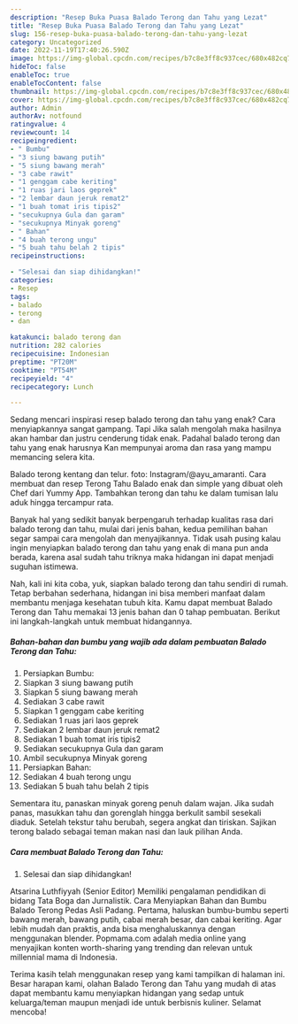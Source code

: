 ```yaml
---
description: "Resep Buka Puasa Balado Terong dan Tahu yang Lezat"
title: "Resep Buka Puasa Balado Terong dan Tahu yang Lezat"
slug: 156-resep-buka-puasa-balado-terong-dan-tahu-yang-lezat
category: Uncategorized
date: 2022-11-19T17:40:26.590Z
image: https://img-global.cpcdn.com/recipes/b7c8e3ff8c937cec/680x482cq70/balado-terong-dan-tahu-foto-resep-utama.jpg
hideToc: false
enableToc: true
enableTocContent: false
thumbnail: https://img-global.cpcdn.com/recipes/b7c8e3ff8c937cec/680x482cq70/balado-terong-dan-tahu-foto-resep-utama.jpg
cover: https://img-global.cpcdn.com/recipes/b7c8e3ff8c937cec/680x482cq70/balado-terong-dan-tahu-foto-resep-utama.jpg
author: Admin
authorAv: notfound
ratingvalue: 4
reviewcount: 14
recipeingredient:
- " Bumbu"
- "3 siung bawang putih"
- "5 siung bawang merah"
- "3 cabe rawit"
- "1 genggam cabe keriting"
- "1 ruas jari laos geprek"
- "2 lembar daun jeruk remat2"
- "1 buah tomat iris tipis2"
- "secukupnya Gula dan garam"
- "secukupnya Minyak goreng"
- " Bahan"
- "4 buah terong ungu"
- "5 buah tahu belah 2 tipis"
recipeinstructions:

- "Selesai dan siap dihidangkan!"
categories:
- Resep
tags:
- balado
- terong
- dan

katakunci: balado terong dan 
nutrition: 282 calories
recipecuisine: Indonesian
preptime: "PT20M"
cooktime: "PT54M"
recipeyield: "4"
recipecategory: Lunch

---
```



Sedang mencari inspirasi resep balado terong dan tahu yang enak? Cara menyiapkannya sangat gampang. Tapi Jika salah mengolah maka hasilnya akan hambar dan justru cenderung tidak enak. Padahal balado terong dan tahu yang enak harusnya Kan mempunyai aroma dan rasa yang mampu memancing selera kita.


Balado terong kentang dan telur. foto: Instagram/@ayu_amaranti. Cara membuat dan resep Terong Tahu Balado enak dan simple yang dibuat oleh Chef dari Yummy App. Tambahkan terong dan tahu ke dalam tumisan lalu aduk hingga tercampur rata.

Banyak hal yang sedikit banyak berpengaruh terhadap kualitas rasa dari balado terong dan tahu, mulai dari jenis bahan, kedua pemilihan bahan segar sampai cara mengolah dan menyajikannya. Tidak usah pusing kalau ingin menyiapkan balado terong dan tahu yang enak di mana pun anda berada, karena asal sudah tahu triknya maka hidangan ini dapat menjadi suguhan istimewa.


Nah, kali ini kita coba, yuk, siapkan balado terong dan tahu sendiri di rumah. Tetap berbahan sederhana, hidangan ini bisa memberi manfaat dalam membantu menjaga kesehatan tubuh kita. Kamu dapat membuat Balado Terong dan Tahu memakai 13 jenis bahan dan 0 tahap pembuatan. Berikut ini langkah-langkah untuk membuat hidangannya.

<!--inarticleads1-->

##### Bahan-bahan dan bumbu yang wajib ada dalam pembuatan Balado Terong dan Tahu:

1. Persiapkan  Bumbu:
1. Siapkan 3 siung bawang putih
1. Siapkan 5 siung bawang merah
1. Sediakan 3 cabe rawit
1. Siapkan 1 genggam cabe keriting
1. Sediakan 1 ruas jari laos geprek
1. Sediakan 2 lembar daun jeruk remat2
1. Sediakan 1 buah tomat iris tipis2
1. Sediakan secukupnya Gula dan garam
1. Ambil secukupnya Minyak goreng
1. Persiapkan  Bahan:
1. Sediakan 4 buah terong ungu
1. Sediakan 5 buah tahu belah 2 tipis


Sementara itu, panaskan minyak goreng penuh dalam wajan. Jika sudah panas, masukkan tahu dan gorenglah hingga berkulit sambil sesekali diaduk. Setelah tekstur tahu berubah, segera angkat dan tiriskan. Sajikan terong balado sebagai teman makan nasi dan lauk pilihan Anda. 

<!--inarticleads2-->

##### Cara membuat Balado Terong dan Tahu:


1. Selesai dan siap dihidangkan!

Atsarina Luthfiyyah (Senior Editor) Memiliki pengalaman pendidikan di bidang Tata Boga dan Jurnalistik. Cara Menyiapkan Bahan dan Bumbu Balado Terong Pedas Asli Padang. Pertama, haluskan bumbu-bumbu seperti bawang merah, bawang putih, cabai merah besar, dan cabai keriting. Agar lebih mudah dan praktis, anda bisa menghaluskannya dengan menggunakan blender. Popmama.com adalah media online yang menyajikan konten worth-sharing yang trending dan relevan untuk millennial mama di Indonesia. 

Terima kasih telah menggunakan resep yang kami tampilkan di halaman ini. Besar harapan kami, olahan Balado Terong dan Tahu yang mudah di atas dapat membantu kamu menyiapkan hidangan yang sedap untuk keluarga/teman maupun menjadi ide untuk berbisnis kuliner. Selamat mencoba!
